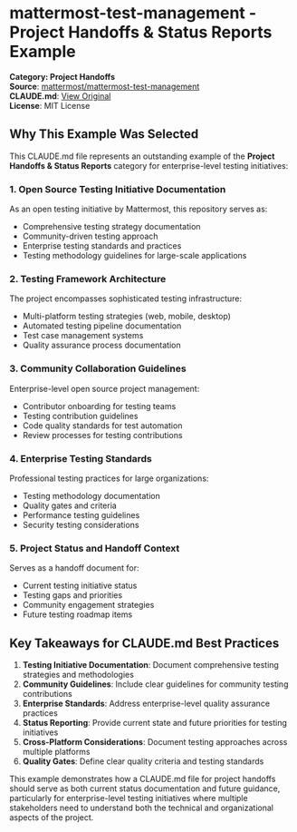 # mattermost-test-management - Project Handoffs & Status Reports Example

**Category: Project Handoffs**  
**Source**: [mattermost/mattermost-test-management](https://github.com/mattermost/mattermost-test-management)  
**CLAUDE.md**: [View Original](https://github.com/mattermost/mattermost-test-management/blob/main/CLAUDE.md)  
**License**: MIT License

## Why This Example Was Selected

This CLAUDE.md file represents an outstanding example of the **Project Handoffs & Status Reports** category for enterprise-level testing initiatives:

### 1. **Open Source Testing Initiative Documentation**
As an open testing initiative by Mattermost, this repository serves as:
- Comprehensive testing strategy documentation
- Community-driven testing approach
- Enterprise testing standards and practices
- Testing methodology guidelines for large-scale applications

### 2. **Testing Framework Architecture**
The project encompasses sophisticated testing infrastructure:
- Multi-platform testing strategies (web, mobile, desktop)
- Automated testing pipeline documentation
- Test case management systems
- Quality assurance process documentation

### 3. **Community Collaboration Guidelines**
Enterprise-level open source project management:
- Contributor onboarding for testing teams
- Testing contribution guidelines
- Code quality standards for test automation
- Review processes for testing contributions

### 4. **Enterprise Testing Standards**
Professional testing practices for large organizations:
- Testing methodology documentation
- Quality gates and criteria
- Performance testing guidelines
- Security testing considerations

### 5. **Project Status and Handoff Context**
Serves as a handoff document for:
- Current testing initiative status
- Testing gaps and priorities
- Community engagement strategies
- Future testing roadmap items

## Key Takeaways for CLAUDE.md Best Practices

1. **Testing Initiative Documentation**: Document comprehensive testing strategies and methodologies
2. **Community Guidelines**: Include clear guidelines for community testing contributions
3. **Enterprise Standards**: Address enterprise-level quality assurance practices
4. **Status Reporting**: Provide current state and future priorities for testing initiatives
5. **Cross-Platform Considerations**: Document testing approaches across multiple platforms
6. **Quality Gates**: Define clear quality criteria and testing standards

This example demonstrates how a CLAUDE.md file for project handoffs should serve as both current status documentation and future guidance, particularly for enterprise-level testing initiatives where multiple stakeholders need to understand both the technical and organizational aspects of the project.